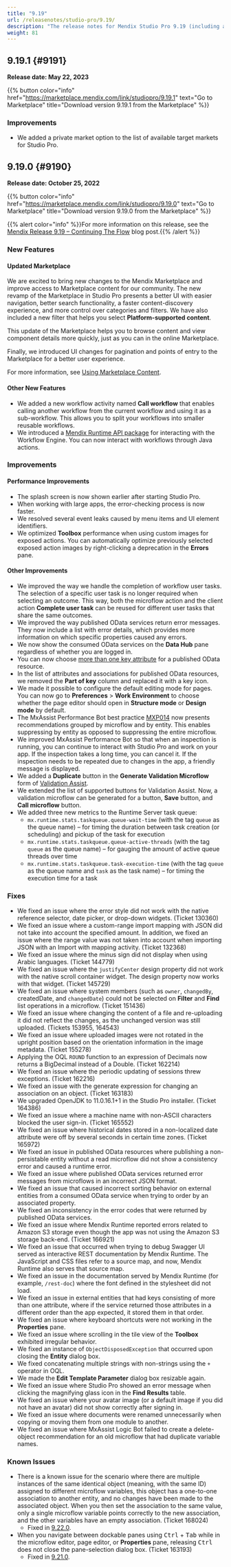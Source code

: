 ```yaml
---
title: "9.19"
url: /releasenotes/studio-pro/9.19/
description: "The release notes for Mendix Studio Pro 9.19 (including all patches) with details on new features, bug fixes, and known issues."
weight: 81
---
```


## 9.19.1 {#9191}

**Release date: May 22, 2023**

{{% button color="info" href="https://marketplace.mendix.com/link/studiopro/9.19.1" text="Go to Marketplace" title="Download version 9.19.1 from the Marketplace" %}}

### Improvements

* We added a private market option to the list of available target markets for Studio Pro.

## 9.19.0 {#9190}

**Release date: October 25, 2022**

{{% button color="info" href="https://marketplace.mendix.com/link/studiopro/9.19.0" text="Go to Marketplace" title="Download version 9.19.0 from the Marketplace" %}}

{{% alert color="info" %}}For more information on this release, see the [Mendix Release 9.19 – Continuing The Flow](https://www.mendix.com/blog/mendix-release-9-19-continuing-the-flow/) blog post.{{% /alert %}}

### New Features

#### Updated Marketplace

We are excited to bring new changes to the Mendix Marketplace and improve access to Marketplace content for our community. The new revamp of the Marketplace in Studio Pro presents a better UI with easier navigation, better search functionality, a faster content-discovery experience, and more control over categories and filters. We have also included a new filter that helps you select **Platform-supported content**. 

This update of the Marketplace helps you to browse content and view component details more quickly, just as you can in the online Marketplace. 

Finally, we introduced UI changes for pagination and points of entry to the Marketplace for a better user experience.

For more information, see [Using Marketplace Content](/appstore/use-content/).

#### Other New Features

* We added a new workflow activity named **Call workflow** that enables calling another workflow from the current workflow and using it as a sub-workflow. This allows you to split your workflows into smaller reusable workflows.
* We introduced a [Mendix Runtime API package](https://apidocs.rnd.mendix.com/9/runtime/com/mendix/core/Core.html#workflows()) for interacting with the Workflow Engine. You can now interact with workflows through Java actions. 

### Improvements

#### Performance Improvements

* The splash screen is now shown earlier after starting Studio Pro.
* When working with large apps, the error-checking process is now faster.
* We resolved several event leaks caused by menu items and UI element identifiers.
* We optimized **Toolbox** performance when using custom images for exposed actions. You can automatically optimize previously selected exposed action images by right-clicking a deprecation in the **Errors** pane.

#### Other Improvements

* We improved the way we handle the completion of workflow user tasks. The selection of a specific user task is no longer required when selecting an outcome. This way, both the microflow action and the client action **Complete user task** can be reused for different user tasks that share the same outcomes.
* We improved the way published OData services return error messages. They now include a list with error details, which provides more information on which specific properties caused any errors.
* We now show the consumed OData services on the **Data Hub** pane regardless of whether you are logged in.
* You can now choose [more than one key attribute](/refguide9/published-odata-resource/#key) for a published OData resource.
* In the list of attributes and associations for published OData resources, we removed the **Part of key** column and replaced it with a key icon.
* We made it possible to configure the default editing mode for pages. You can now go to **Preferences** > **Work Environment** to choose whether the page editor should open in **Structure mode** or **Design mode** by default.
* The MxAssist Performance Bot best practice [MXP014](/refguide9/performance-best-practices/#mxp014) now presents recommendations grouped by microflow and by entity. This enables suppressing by entity as opposed to suppressing the entire microflow.
* We improved MxAssist Performance Bot so that when an inspection is running, you can continue to interact with Studio Pro and work on your app. If the inspection takes a long time, you can cancel it. If the inspection needs to be repeated due to changes in the app, a friendly message is displayed.
* We added a **Duplicate** button in the **Generate Validation Microflow** form of [Validation Assist](/refguide9/validation-assist/).
* We extended the list of supported buttons for Validation Assist. Now, a validation microflow can be generated for a button, **Save** button, and **Call microflow** button.
* We added three new metrics to the Runtime Server task queue:
    * `mx.runtime.stats.taskqueue.queue-wait-time` (with the tag `queue` as the queue name) – for timing the duration between task creation (or scheduling) and pickup of the task for execution
    * `mx.runtime.stats.taskqueue.queue-active-threads` (with the tag `queue` as the queue name) – for gauging the amount of active queue threads over time
    * `mx.runtime.stats.taskqueue.task-execution-time` (with the tag `queue` as the queue name and `task` as the task name) – for timing the execution time for a task

### Fixes

* We fixed an issue where the error style did not work with the native reference selector, date picker, or drop-down widgets. (Ticket 130360)
* We fixed an issue where a custom-range import mapping with JSON did not take into account the specified amount. In addition, we fixed an issue where the range value was not taken into account when importing JSON with an Import with mapping activity. (Ticket 132368)
* We fixed an issue where the minus sign did not display when using Arabic languages. (Ticket 144779)
* We fixed an issue where the `justifyCenter` design property did not work with the native scroll container widget. The design property now works with that widget. (Ticket 145729)
* We fixed an issue where system members (such as `owner`, `changedBy`, createdDate, and `changedDate`) could not be selected on **Filter** and **Find** list operations in a microflow. (Ticket 151436)
* We fixed an issue where changing the content of a file and re-uploading it did not reflect the changes, as the unchanged version was still uploaded. (Tickets 153955, 164543)
* We fixed an issue where uploaded images were not rotated in the upright position based on the orientation information in the image metadata. (Ticket 155278)
* Applying the OQL `ROUND` function to an expression of Decimals now returns a BigDecimal instead of a Double. (Ticket 162214)
* We fixed an issue where the periodic updating of sessions threw exceptions. (Ticket 162216)
* We fixed an issue with the generate expression for changing an association on an object. (Ticket 163183)
* We upgraded OpenJDK to 11.0.16.1+1 in the Studio Pro installer. (Ticket 164386)
* We fixed an issue where a machine name with non-ASCII characters blocked the user sign-in. (Ticket 165552)
* We fixed an issue where historical dates stored in a non-localized date attribute were off by several seconds in certain time zones. (Ticket 165972)
* We fixed an issue in published OData resources where publishing a non-persistable entity without a read microflow did not show a consistency error and caused a runtime error.
* We fixed an issue where published OData services returned error messages from microflows in an incorrect JSON format.
* We fixed an issue that caused incorrect sorting behavior on external entities from a consumed OData service when trying to order by an associated property.
* We fixed an inconsistency in the error codes that were returned by published OData services.
* We fixed an issue where Mendix Runtime reported errors related to Amazon S3 storage even though the app was not using the Amazon S3 storage back-end. (Ticket 166921)
* We fixed an issue that occurred when trying to debug Swagger UI served as interactive REST documentation by Mendix Runtime. The JavaScript and CSS files refer to a source map, and now, Mendix Runtime also serves that source map.
* We fixed an issue in the documentation served by Mendix Runtime (for example, `/rest-doc`) where the font defined in the stylesheet did not load.
* We fixed an issue in external entities that had keys consisting of more than one attribute, where if the service returned those attributes in a different order than the app expected, it stored them in that order.
* We fixed an issue where keyboard shortcuts were not working in the **Properties** pane.
* We fixed an issue where scrolling in the tile view of the **Toolbox** exhibited irregular behavior.
* We fixed an instance of `ObjectDisposedException` that occurred upon closing the **Entity** dialog box.
* We fixed concatenating multiple strings with non-strings using the `+` operator in OQL.
* We made the **Edit Template Parameter** dialog box resizable again.
* We fixed an issue where Studio Pro showed an error message when clicking the magnifying glass icon in the **Find Results** table.
* We fixed an issue where your avatar image (or a default image if you did not have an avatar) did not show correctly after signing in.
* We fixed an issue where documents were renamed unnecessarily when copying or moving them from one module to another.
* We fixed an issue where MxAssist Logic Bot failed to create a delete-object recommendation for an old microflow that had duplicate variable names.

### Known Issues

* There is a known issue for the scenario where there are multiple instances of the same identical object (meaning, with the same ID) assigned to different microflow variables, this object has a one-to-one association to another entity, and no changes have been made to the associated object. When you then set the association to the same value, only a single microflow variable points correctly to the new association, and the other variables have an empty association. (Ticket 168024)
    * Fixed in [9.22.0](/releasenotes/studio-pro/9.22/#168024).
* When you navigate between dockable panes using <kbd>Ctrl</kbd> + <kbd>Tab</kbd> while in the microflow editor, page editor, or **Properties** pane, releasing <kbd>Ctrl</kbd> does not close the pane-selection dialog box. (Ticket 163193)
    * Fixed in [9.21.0](/releasenotes/studio-pro/9.21/#163193).
